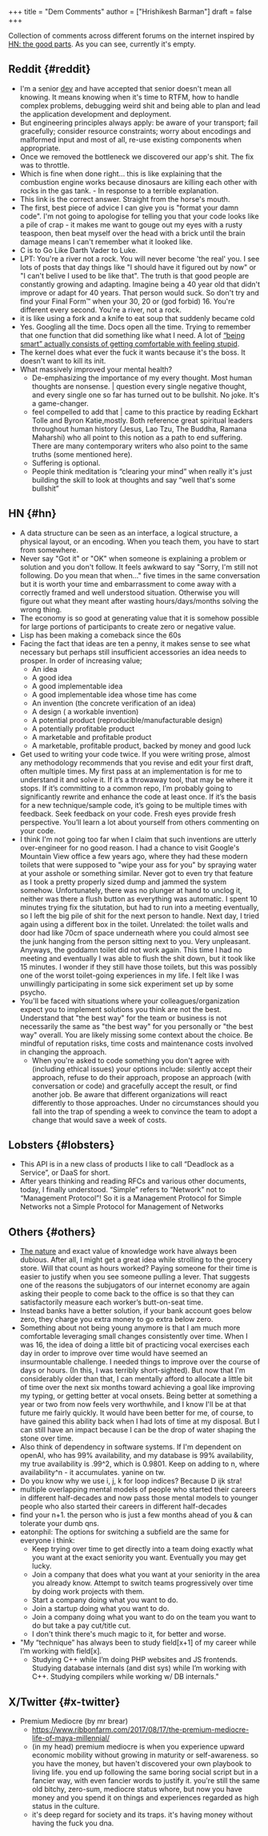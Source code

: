 +++
title = "Dem Comments"
author = ["Hrishikesh Barman"]
draft = false
+++

Collection of comments across different forums on the internet inspired by [HN: the good parts](https://danluu.com/hn-comments/). As you can see, currently it's empty.


## Reddit {#reddit}

-   I'm a senior [dev](https://www.reddit.com/r/softwaredevelopment/comments/gy6bbp/how_to_approach_software_development_like_a/) and have accepted that senior doesn't mean all knowing. It means knowing when it's time to RTFM, how to handle complex problems, debugging weird shit and being able to plan and lead the application development and deployment.
-   But engineering principles always apply: be aware of your transport; fail gracefully; consider resource constraints; worry about encodings and malformed input and most of all, re-use existing components when appropriate.
-   Once we removed the bottleneck we discovered our app's shit. The fix was to throttle.
-   Which is fine when done right... this is like explaining that the combustion engine works because dinosaurs are killing each other with rocks in the gas tank. - In response to a terrible explanation.
-   This link is the correct answer. Straight from the horse's mouth.
-   The first, best piece of advice I can give you is "format your damn code". I'm not going to apologise for telling you that your code looks like a pile of crap - it makes me want to gouge out my eyes with a rusty teaspoon, then beat myself over the head with a brick until the brain damage means I can't remember what it looked like.
-   C is to Go Like Darth Vader to Luke.
-   LPT: You're a river not a rock. You will never become 'the real' you. I see lots of posts that day things like "I should have it figured out by now" or "I can't belive I used to be like that". The truth is that good people are constantly growing and adapting. Imagine being a 40 year old that didn't improve or adapt for 40 years. That person would suck. So don't try and find your Final Form™ when your 30, 20 or (god forbid) 16. You're different every second. You're a river, not a rock.
-   it is like using a fork and a knife to eat soup that suddenly became cold
-   Yes. Googling all the time. Docs open all the time. Trying to remember that one function that did something like what I need. A lot of [“being smart” actually consists of getting comfortable with feeling stupid](https://fgiesen.wordpress.com/2016/02/05/smart/).
-   The kernel does what ever the fuck it wants because it's the boss. It doesn't want to kill its init.
-   What massively improved your mental health?
    -   De-emphasizing the importance of my every thought. Most human thoughts are nonsense. | question every single negative thought, and every single one so far has turned out to be bullshit. No joke. It's a game-changer.
    -   feel compelled to add that | came to this practice by reading Eckhart Tolle and Byron Katie,mostly. Both reference great spiritual leaders throughout human history (Jesus, Lao Tzu, The Buddha, Ramana Maharshi) who all point to this notion as a path to end suffering. There are many contemporary writers who also point to the same truths (some mentioned here).
    -   Suffering is optional.
    -   People think meditation is “clearing your mind” when really it's just building the skill to look at thoughts and say “well that's some bullshit”


## HN {#hn}

-   A data structure can be seen as an interface, a logical structure, a physical layout, or an encoding. When you teach them, you have to start from somewhere.
-   Never say "Got it" or "OK" when someone is explaining a problem or solution and you don't follow. It feels awkward to say "Sorry, I'm still not following. Do you mean that when..." five times in the same conversation but it is worth your time and embarrassment to come away with a correctly framed and well understood situation. Otherwise you will figure out what they meant after wasting hours/days/months solving the wrong thing.
-   The economy is so good at generating value that it is somehow possible for large portions of participants to create zero or negative value.
-   Lisp has been making a comeback since the 60s
-   Facing the fact that ideas are ten a penny, it makes sense to see what necessary but perhaps still insufficient accessories an idea needs to prosper. In order of increasing value;
    -   An idea
    -   A good idea
    -   A good implementable idea
    -   A good implementable idea whose time has come
    -   An invention (the concrete verification of an idea)
    -   A design ( a workable invention)
    -   A potential product (reproducible/manufacturable design)
    -   A potentially profitable product
    -   A marketable and profitable product
    -   A marketable, profitable product, backed by money and good luck
-   Get used to writing your code twice. If you were writing prose, almost any methodology recommends that you revise and edit your first draft, often multiple times. My first pass at an implementation is for me to understand it and solve it. If it’s a throwaway tool, that may be where it stops. If it’s committing to a common repo, I’m probably going to significantly rewrite and enhance the code at least once. If it’s the basis for a new technique/sample code, it’s going to be multiple times with feedback. Seek feedback on your code. Fresh eyes provide fresh perspective. You’ll learn a lot about yourself from others commenting on your code.
-   I think I'm not going too far when I claim that such inventions are utterly over-engineer for no good reason. I had a chance to visit Google's Mountain View office a few years ago, where they had these modern toilets that were supposed to "wipe your ass for you" by spraying water at your asshole or something similar. Never got to even try that feature as I took a pretty properly sized dump and jammed the system somehow. Unfortunately, there was no plunger at hand to unclog it, neither was there a flush button as everything was automatic. I spent 10 minutes trying fix the situtation, but had to run into a meeting eventually, so I left the big pile of shit for the next person to handle. Next day, I tried again using a different box in the toilet. Unrelated: the toilet walls and door had like 70cm of space underneath where you could almost see the junk hanging from the person sitting next to you. Very unpleasant. Anyways, the goddamn toilet did not work again. This time I had no meeting and eventually I was able to flush the shit down, but it took like 15 minutes. I wonder if they still have those toilets, but this was possibly one of the worst toilet-going experiences in my life. I felt like I was unwillingly participating in some sick experiment set up by some psycho.
-   You'll be faced with situations where your colleagues/organization expect you to implement solutions you think are not the best. Understand that "the best way" for the team or business is not necessarily the same as "the best way" for you personally or "the best way" overall. You are likely missing some context about the choice. Be mindful of reputation risks, time costs and maintenance costs involved in changing the approach.
    -   When you're asked to code something you don't agree with (including ethical issues) your options include: silently accept their approach, refuse to do their approach, propose an approach (with conversation or code) and gracefully accept the result, or find another job. Be aware that different organizations will react differently to those approaches. Under no circumstances should you fall into the trap of spending a week to convince the team to adopt a change that would save a week of costs.


## Lobsters {#lobsters}

-   This API is in a new class of products I like to call “Deadlock as a Service”, or DaaS for short.
-   After years thinking and reading RFCs and various other documents, today, I finally understood. “Simple” refers to “Network” not to “Management Protocol”! So it is a Management Protocol for Simple Networks not a Simple Protocol for Management of Networks


## Others {#others}

-   [The nature](https://www.justus.pw/posts/2023-03-19-this-time-its-different.html) and exact value of knowledge work have always been dubious. After all, I might get a great idea while strolling to the grocery store. Will that count as hours worked? Paying someone for their time is easier to justify when you see someone pulling a lever. That suggests one of the reasons the subjugators of our internet economy are again asking their people to come back to the office is so that they can satisfactorily measure each worker’s butt-on-seat time.
-   Instead banks have a better solution, if your bank account goes below zero, they charge you extra money to go extra below zero.
-   Something about not being young anymore is that I am much more comfortable leveraging small changes consistently over time. When I was 16, the idea of doing a little bit of practicing vocal exercises each day in order to improve over time would have seemed an insurmountable challenge. I needed things to improve over the course of days or hours. (In this, I was terribly short-sighted). But now that I'm considerably older than that, I can mentally afford to allocate a little bit of time over the next six months toward achieving a goal like improving my typing, or getting better at vocal onsets. Being better at something a year or two from now feels very worthwhile, and I know I'll be at that future me fairly quickly. It would have been better for me, of course, to have gained this ability back when I had lots of time at my disposal. But I can still have an impact because I can be the drop of water shaping the stone over time.
-   Also think of dependency in software systems. If I'm dependent on openAI, who has 99% availability, and my database is 99% availability, my true availability is .99^2, which is 0.9801. Keep on adding to n, where availability^n - it accumulates. yanine on tw.
-   Do you know why we use i, j, k for loop indices? Because D ijk stra!
-   multiple overlapping mental models of people who started their careers in different half-decades and now pass those mental models to younger people who also started their careers in different half-decades
-   find your n+1. the person who is just a few months ahead of you &amp; can tolerate your dumb qns.
-   eatonphil: The options for switching a subfield are the same for everyone i think:
    -   Keep trying over time to get directly into a team doing exactly what you want at the exact seniority you want. Eventually you may get lucky.
    -   Join a company that does what you want at your seniority in the area you already know. Attempt to switch teams progressively over time by doing work projects with them.
    -   Start a company doing what you want to do.
    -   Join a startup doing what you want to do.
    -   Join a company doing what you want to do on the team you want to do but take a pay cut/title cut.
    -   I don't think there's much magic to it, for better and worse.
-   "My “technique” has always been to study field[x+1] of my career while I’m working with field[x].
    -   Studying C++ while I’m doing PHP websites and JS frontends. Studying database internals (and dist sys) while I’m working with C++. Studying compilers while working w/ DB internals."


## X/Twitter {#x-twitter}

-   Premium Mediocre (by mr brear)
    -   <https://www.ribbonfarm.com/2017/08/17/the-premium-mediocre-life-of-maya-millennial/>
    -   (in my head) premium mediocre is when you experience upward economic mobility without growing in maturity or self-awareness. so you have the money, but haven't discovered your own playbook to living life. you end up following the same boring social script but in a fancier way, with even fancier words to justify it. you're still the same old bitchy, zero-sum, mediocre status whore, but now you have money and you spend it on things and experiences regarded as high status in the culture.
    -   it's deep regard for society and its traps. it's having money without having the fuck you dna.
